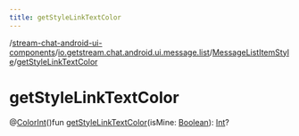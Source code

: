 ```yaml
---
title: getStyleLinkTextColor
---
```

/[stream-chat-android-ui-components](../../index.md)/[io.getstream.chat.android.ui.message.list](../index.md)/[MessageListItemStyle](index.md)/[getStyleLinkTextColor](getStyleLinkTextColor.md)  
  
  
  
# getStyleLinkTextColor  
@[ColorInt](https://developer.android.com/reference/kotlin/androidx/annotation/ColorInt.html)()fun [getStyleLinkTextColor](getStyleLinkTextColor.md)(isMine: [Boolean](https://kotlinlang.org/api/latest/jvm/stdlib/kotlin/-boolean/index.html)): [Int](https://kotlinlang.org/api/latest/jvm/stdlib/kotlin/-int/index.html)?
